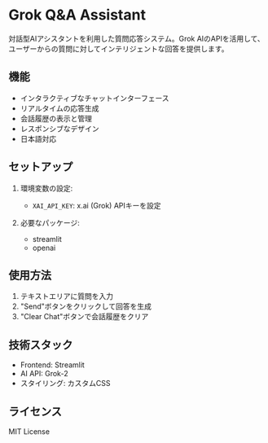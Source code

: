 
# Grok Q&A Assistant

対話型AIアシスタントを利用した質問応答システム。Grok AIのAPIを活用して、ユーザーからの質問に対してインテリジェントな回答を提供します。

## 機能

- インタラクティブなチャットインターフェース
- リアルタイムの応答生成
- 会話履歴の表示と管理
- レスポンシブなデザイン
- 日本語対応

## セットアップ

1. 環境変数の設定:
   - `XAI_API_KEY`: x.ai (Grok) APIキーを設定

2. 必要なパッケージ:
   - streamlit
   - openai

## 使用方法

1. テキストエリアに質問を入力
2. "Send"ボタンをクリックして回答を生成
3. "Clear Chat"ボタンで会話履歴をクリア

## 技術スタック

- Frontend: Streamlit
- AI API: Grok-2
- スタイリング: カスタムCSS

## ライセンス

MIT License

